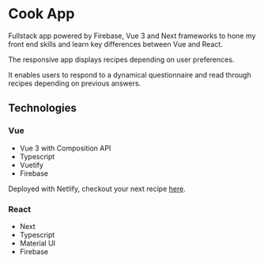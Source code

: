 # Cook App
Fullstack app powered by Firebase, Vue 3 and Next frameworks to hone my front end skills and learn key differences between Vue and React.

The responsive app displays recipes depending on user preferences.

It enables users to respond to a dynamical questionnaire and read through recipes depending on previous answers.

## Technologies

###   Vue 

- Vue 3 with Composition API
- Typescript
- Vuetify
- Firebase

Deployed with Netlify, checkout your next recipe [here](https://find-recipe-ideas.netlify.app/).

###   React

- Next
- Typescript
- Material UI
- Firebase


